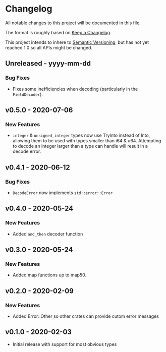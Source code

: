 # Changelog

All notable changes to this project will be documented in this file.

The format is roughly based on [Keep a
Changelog](http://keepachangelog.com/en/1.0.0/).

This project intends to inhere to [Semantic
Versioning](http://semver.org/spec/v2.0.0.html), but has not yet reached 1.0 so
all APIs might be changed.

## Unreleased - yyyy-mm-dd

### Bug Fixes

- Fixes some inefficiencies when decoding (particularly in the `FieldDecoder`).

## v0.5.0 - 2020-07-06

### New Features

- `integer` & `unsigned_integer` types now use TryInto instead of Into,
  allowing them to be used with types smaller than i64 & u64.  Attempting to
  decode an integer larger than a type can handle will result in a decode
  error.

## v0.4.1 - 2020-06-12

### Bug Fixes

- `DecodeError` now implements `std::error::Error`

## v0.4.0 - 2020-05-24

### New Features

- Added `and_then` decoder function

## v0.3.0 - 2020-05-24

### New Features

- Added map functions up to map50.

## v0.2.0 - 2020-02-09

### New Features

- Added Error::Other so other crates can provide cutom error messages

## v0.1.0 - 2020-02-03

- Initial release with support for most obvious types
